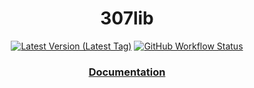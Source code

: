 <h1 align="center">307lib</h1>
<p align="center">
  <a href="https://github.com/radj307/307lib/tags"><img alt="Latest Version (Latest Tag)" src="https://img.shields.io/github/v/tag/radj307/307lib?color=ffffff&label=Latest%20Version&style=for-the-badge" /></a>  <a href="https://radj307.github.io/307lib"><img alt="GitHub Workflow Status" src="https://img.shields.io/github/actions/workflow/status/radj307/307lib/update-documentation.yml?color=FFFFFF&label=Github%20Pages&logo=github&style=for-the-badge"></a>
<h3 align="center"><a href="https://radj307.github.io/307lib/html/index.html">Documentation</a></h3>
</p>
